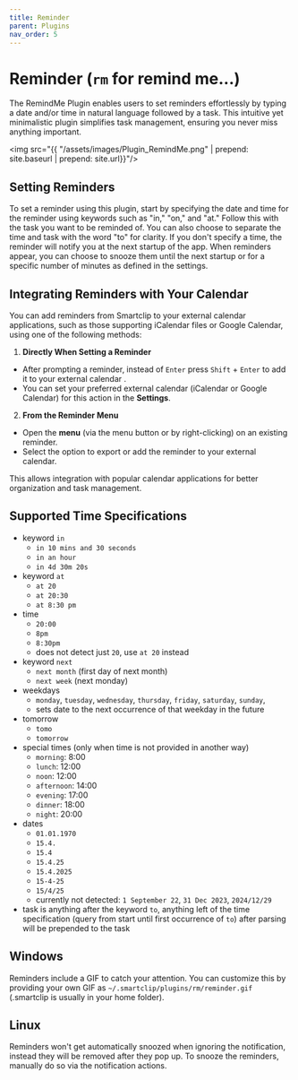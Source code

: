 ```yaml
---
title: Reminder
parent: Plugins
nav_order: 5
---
```


# Reminder (`rm` for remind me...)

The RemindMe Plugin enables users to set reminders effortlessly by typing a date and/or time in natural language followed by a task. This intuitive yet minimalistic plugin
simplifies task management, ensuring you never miss anything important.

<img src="{{ "/assets/images/Plugin_RemindMe.png" | prepend: site.baseurl | prepend: site.url}}"/>

## Setting Reminders
To set a reminder using this plugin, start by specifying the date and time for the reminder using keywords such as "in," "on," and "at." Follow this with the task you want to be reminded of. You can also choose to separate the time and task with the word "to" for clarity. If you don't specify a time, the reminder will notify you at the next startup of the app. When reminders appear, you can choose to snooze them until the next startup or for a specific number of minutes as defined in the settings.

## Integrating Reminders with Your Calendar

You can add reminders from Smartclip to your external calendar applications, such as those supporting iCalendar files or Google Calendar, using one of the following methods:

1. **Directly When Setting a Reminder**
  - After prompting a reminder, instead of `Enter` press `Shift` + `Enter` to add it to your external calendar .
  - You can set your preferred external calendar (iCalendar or Google Calendar) for this action in the **Settings**.

2. **From the Reminder Menu**
  - Open the **menu** (via the menu button or by right-clicking) on an existing reminder.
  - Select the option to export or add the reminder to your external calendar.

This allows integration with popular calendar applications for better organization and task management.

## Supported Time Specifications
- keyword `in`
    - `in 10 mins and 30 seconds`
    - `in an hour`
    - `in 4d 30m 20s`
- keyword `at`
    - `at 20`
    - `at 20:30`
    - `at 8:30 pm`
- time
    - `20:00`
    - `8pm`
    - `8:30pm`
    - does not detect just `20`, use `at 20` instead
- keyword `next`
    - `next month` (first day of next month)
    - `next week` (next monday)
- weekdays
    - `monday`, `tuesday`, `wednesday`, `thursday`, `friday`, `saturday`, `sunday`,
    - sets date to the next occurrence of that weekday in the future
- tomorrow
    - `tomo`
    - `tomorrow`
- special times (only when time is not provided in another way)
    - `morning`: 8:00
    - `lunch`: 12:00
    - `noon`: 12:00
    - `afternoon`: 14:00
    - `evening`: 17:00
    - `dinner`: 18:00
    - `night`: 20:00
- dates
    - `01.01.1970`
    - `15.4.`
    - `15.4`
    - `15.4.25`
    - `15.4.2025`
    - `15-4-25`
    - `15/4/25`
    - currently not detected: `1 September 22`, `31 Dec 2023`, `2024/12/29`
- task is anything after the keyword `to`, anything left of the time specification (query from start until first occurrence of `to`) after parsing will be prepended to the task

## Windows
Reminders include a GIF to catch your attention. You can customize this by providing your own GIF as `~/.smartclip/plugins/rm/reminder.gif` (.smartclip is usually in your home folder).

## Linux
Reminders won't get automatically snoozed when ignoring the notification, instead they will be removed after they pop up. To snooze the reminders, manually do so via the notification actions.